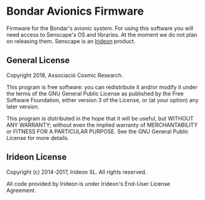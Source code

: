 # Bondar Avionics Firmware

Firmware for the Bondar's avionic system. For using this software you will need access to Senscape's OS and libraries. At the moment we do not plan on releasing them. Senscape is an [Irideon](http://irideon.eu/) product.

## General License

Copyright 2018, Associació Cosmic Research.

This program is free software: you can redistribute it and/or modify it under the terms of the GNU General Public License as published by the Free Software Foundation, either version 3 of the License, or (at your option) any later version.

This program is distributed in the hope that it will be useful, but WITHOUT ANY WARRANTY; without even the implied warranty of MERCHANTABILITY or FITNESS FOR A PARTICULAR PURPOSE. See the GNU General Public License for more details.

## Irideon License

Copyright (c) 2014-2017, Irideon SL. All rights reserved.

All code provided by Irideon is under Irideon's End-User License Agreement.
